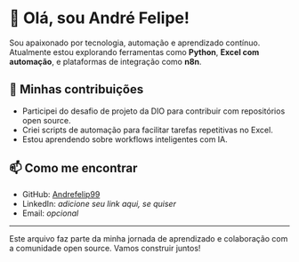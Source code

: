 # 👋 Olá, sou André Felipe!

Sou apaixonado por tecnologia, automação e aprendizado contínuo. Atualmente estou explorando ferramentas como **Python**, **Excel com automação**, e plataformas de integração como **n8n**.

## 🚀 Minhas contribuições

- Participei do desafio de projeto da DIO para contribuir com repositórios open source.
- Criei scripts de automação para facilitar tarefas repetitivas no Excel.
- Estou aprendendo sobre workflows inteligentes com IA.

## 📫 Como me encontrar

- GitHub: [Andrefelip99](https://github.com/Andrefelip99)
- LinkedIn: *adicione seu link aqui, se quiser*
- Email: *opcional*

---

Este arquivo faz parte da minha jornada de aprendizado e colaboração com a comunidade open source. Vamos construir juntos!

